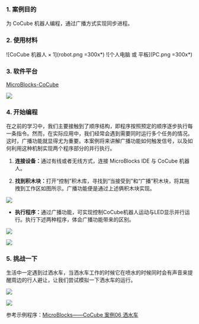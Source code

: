 ### 1. 案例目的

为 CoCube 机器人编程，通过广播方式实现同步进程。

### 2. 使用材料

![CoCube 机器人 × 1](robot.png =300x*) ![个人电脑 或 平板](PC.png =300x*)


### 3. 软件平台

[MicroBlocks-CoCube](https://microblocksfun.cn/run/microblocks.html#scripts=GP%20Scripts%0Adepends%20%27CoCube%27)

![](image.png)

### 4. 开始编程

在之前的学习中，我们主要接触到了顺序结构，即程序按照预定的顺序逐步执行每一条指令。然而，在实际应用中，我们经常会遇到需要同时运行多个任务的情况。这时，广播功能就显得尤为重要。本案例将来讲解广播功能如何触发信号，以及如何利用这种机制实现两个程序部分的并行执行。

1. **连接设备：**&#x901A;过有线或者无线方式，连接 MicroBlocks IDE 与 CoCube 机器人。

2. **找到积木块：**&#x6253;开“控制”积木库，寻找到“当接受到”和“广播”积木块，将其拖拽到工作区如图所示。广播功能便是通过上述俩积木块实现。

![](image-1.png)

* **执行程序：**&#x901A;过广播功能，可实现控制CoCube机器人运动与LED显示并行运行。执行下述两种程序，体会广播功能带来的区别。

![](allScripts7227041.png)

![](allScripts7476361.png)

### 5. 挑战一下

生活中一定遇到过洒水车，当洒水车工作的时候它在喷水的时候同时会有声音来提醒周边的行人避让，让我们尝试模拟一下洒水车的运行。

![](allScripts475744.png)

![](<broadcast_car.gif>)

参考示例程序：[MicroBlocks——CoCube 案例06 洒水车](https://microblocksfun.cn/run/microblocks.html#scripts=GP%20Scripts%0Adepends%20%27CoCube%27%20%27LED%20Display%27%20%27Tone%27%0A%0Ascript%20354%20110%20%7B%0AwhenButtonPressed%20%27A%27%0Aforever%20%7B%0A%20%20sendBroadcast%20%27go%21%27%0A%20%20%27CoCube%20move%20to%27%20100%2050%2015%0A%20%20sendBroadcast%20%27go%21%27%0A%20%20%27CoCube%20move%20to%27%20200%2050%2015%0A%20%20sendBroadcast%20%27go%21%27%0A%20%20%27CoCube%20move%20to%27%20200%20150%2015%0A%20%20sendBroadcast%20%27go%21%27%0A%20%20%27CoCube%20move%20to%27%20100%20150%2015%0A%20%20sendBroadcast%20%27go%21%27%0A%7D%0A%7D%0A%0Ascript%20733%20107%20%7B%0AwhenBroadcastReceived%20%27go%21%27%0Ascroll_text%20%27careful%27%2020%0A%7D%0A%0Ascript%20733%20253%20%7B%0AwhenBroadcastReceived%20%27go%21%27%0Afor%20i%2050%20%7B%0A%20%20playMIDIKey%20%28i%20%2B%2050%29%2020%0A%7D%0A%7D%0A%0A)
